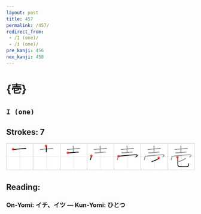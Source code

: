 ```yaml
---
layout: post
title: 457
permalink: /457/
redirect_from:
 - /I (one)/
 - /i (one)/
pre_kanji: 456
nex_kanji: 458
---
```


# {壱}

## `I (one)`

## Strokes: 7

<div class="stroke"><img src="../images/E5A3B1.png" /></div>

## Reading:

### On-Yomi: イチ、イツ &mdash; Kun-Yomi: ひとつ
